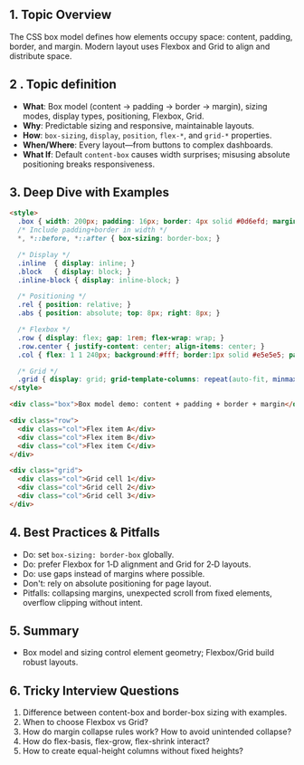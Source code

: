 ## 1. Topic Overview

The CSS box model defines how elements occupy space: content, padding, border, and margin. Modern layout uses Flexbox and Grid to align and distribute space.

## 2 . Topic definition

- **What**: Box model (content → padding → border → margin), sizing modes, display types, positioning, Flexbox, Grid.
- **Why**: Predictable sizing and responsive, maintainable layouts.
- **How**: `box-sizing`, `display`, `position`, `flex-*`, and `grid-*` properties.
- **When/Where**: Every layout—from buttons to complex dashboards.
- **What If**: Default `content-box` causes width surprises; misusing absolute positioning breaks responsiveness.

## 3. Deep Dive with Examples

```html
<style>
  .box { width: 200px; padding: 16px; border: 4px solid #0d6efd; margin: 12px; background:#f8f9fa; }
  /* Include padding+border in width */
  *, *::before, *::after { box-sizing: border-box; }

  /* Display */
  .inline  { display: inline; }
  .block   { display: block; }
  .inline-block { display: inline-block; }

  /* Positioning */
  .rel { position: relative; }
  .abs { position: absolute; top: 8px; right: 8px; }

  /* Flexbox */
  .row { display: flex; gap: 1rem; flex-wrap: wrap; }
  .row.center { justify-content: center; align-items: center; }
  .col { flex: 1 1 240px; background:#fff; border:1px solid #e5e5e5; padding:1rem; }

  /* Grid */
  .grid { display: grid; grid-template-columns: repeat(auto-fit, minmax(220px, 1fr)); gap: 1rem; }
</style>

<div class="box">Box model demo: content + padding + border + margin</div>

<div class="row">
  <div class="col">Flex item A</div>
  <div class="col">Flex item B</div>
  <div class="col">Flex item C</div>
</div>

<div class="grid">
  <div class="col">Grid cell 1</div>
  <div class="col">Grid cell 2</div>
  <div class="col">Grid cell 3</div>
</div>
```

## 4. Best Practices & Pitfalls

- Do: set `box-sizing: border-box` globally.
- Do: prefer Flexbox for 1‑D alignment and Grid for 2‑D layouts.
- Do: use gaps instead of margins where possible.
- Don't: rely on absolute positioning for page layout.
- Pitfalls: collapsing margins, unexpected scroll from fixed elements, overflow clipping without intent.

## 5. Summary

- Box model and sizing control element geometry; Flexbox/Grid build robust layouts.

## 6. Tricky Interview Questions

1. Difference between content-box and border-box sizing with examples.
2. When to choose Flexbox vs Grid?
3. How do margin collapse rules work? How to avoid unintended collapse?
4. How do flex-basis, flex-grow, flex-shrink interact?
5. How to create equal-height columns without fixed heights?


